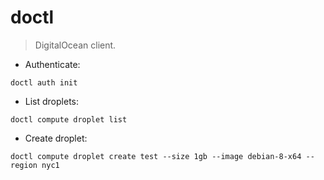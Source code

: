 # doctl

> DigitalOcean client.

- Authenticate:

`doctl auth init`

- List droplets:

`doctl compute droplet list`

- Create droplet:

`doctl compute droplet create test --size 1gb --image debian-8-x64 --region nyc1`
